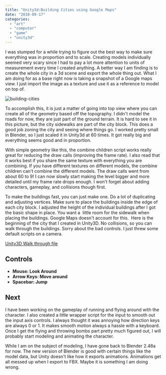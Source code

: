 ```yaml
---
title: "Unity3d:Building Cities using Google Maps"
date: "2010-09-17"
categories: 
  - "art"
  - "computer"
  - "game"
  - "unity3d"
---
```


I was stumped for a while trying to figure out the best way to make sure everything was in proportion and to scale. Creating models individually seemed very scary since I had to pay a lot more attention to units of measurement every time I created anything. A better way I am finding is to create the whole city in a 3d scene and export the whole thing out. What I am doing for as a base right now is taking a snapshot of a Google maps view. I just import the image as a texture and use it as a reference to model on top of.

![](/images/building-cities.jpg "building-cities")

To accomplish this, it is just a matter of going into top view where you can create all of the geometry based off the topography. I didn't model the roads for now, they are just part of the ground terrain. It is hard to see it in this picture, but the city sidewalks are part of the city block. This does a good job zoning the city and seeing where things go. I worked pretty small in Blender, so I just scaled it in Unity3d at 60 times. It got really big and everything seems good and in proportion.

With simple geometry like this, the combine children script works really great for reducing the draw calls (improving the frame rate). I also read that it works best if you share the same texture with everything you are combining. If you have different textures on different models, the combine children can't combine the different models. The draw calls went from about 60 to 9! I can now slowly start making the level bigger and more detailed until my frame rate drops enough. I won't forget about adding characters, gameplay, and collisions though first.

To make the buildings fast, you can just make one. Do a lot of duplicating and adjusting vertices. Make sure to place the buildings inside the edge of each city block. I adjusted the height of the individual buildings after I got the basic shape in place. You want a  little room for the sidewalk when placing the buildings. Google Maps doesn't account for this.  Here is the beginning of the city that I created in Unity3D. No collisions, so you can walk through the buildings. Sorry about the bad controls. I just threw some default scripts on a camera.

[Unity3D Walk through file](/unity3d/buildings-walkthrough.unity3d)


## Controls
- **Mouse: Look Around**
- **Arrow Keys: Move around**
- **Spacebar: Jump**

## Next

I have been working on the gameplay of running and flying around with the character. I also created a little wrapper script for the input to smooth out the input axis controls. I always thought it was annoying how direction keys are always 0 or 1. It makes smooth motion always a hassle with a keyboard. Once I get the flying and throwing bombs part pretty much figured out, I will probably start modeling and animating the character.

While I am on the subject of modeling, I have gone back to Blender 2.48a for now. The new version of Blender is good with certain things like the model data, but Unity doesn't like how it exports animations. Animations get all messed up when I export to FBX. Maybe it is something I am doing wrong.
